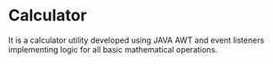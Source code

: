 # Calculator
It is a calculator utility developed using JAVA AWT and event listeners implementing logic for all basic mathematical operations.
